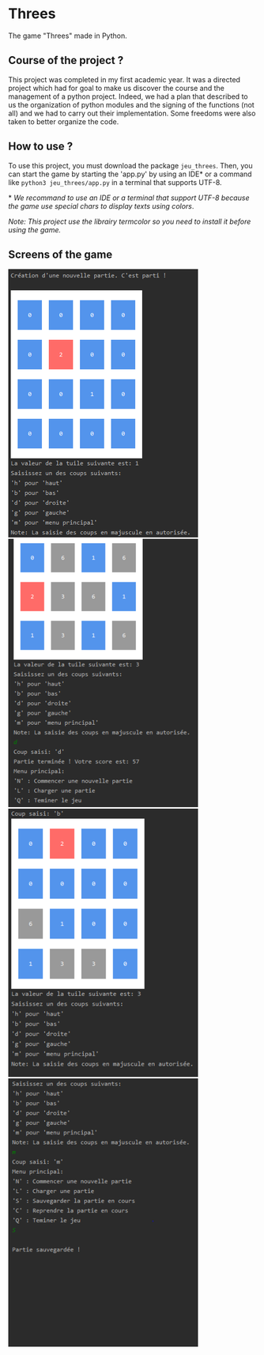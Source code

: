 # Threes

The game "Threes" made in Python.

## Course of the project ?

This project was completed in my first academic year. It was a directed project which had for goal to make us discover the course and the management of a python project. Indeed, we had a plan that described to us the organization of python modules and the signing of the functions (not all) and we had to carry out their implementation. Some freedoms were also taken to better organize the code.

## How to use ?

To use this project, you must download the package `jeu_threes`. Then, you can start the game by starting the 'app.py' by using an IDE\* or a command like `python3 jeu_threes/app.py` in a terminal that supports UTF-8.

\* _We recommand to use an IDE or a terminal that support UTF-8 because the game use special chars to display texts using colors_.

_Note: This project use the librairy termcolor so you need to install it before using the game._

## Screens of the game

<img src="screens/game_example_1.PNG" alt="game screen 1"/> <img src="screens/game_finished.png" alt="game finished"/>
<img src="screens/game_example_2.png" alt="game screen 2"/> <img src="screens/main_menu.png" alt="main menu"/>
